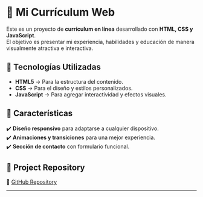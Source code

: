 # 🌟 Mi Currículum Web  

Este es un proyecto de **currículum en línea** desarrollado con **HTML, CSS y JavaScript**.  
El objetivo es presentar mi experiencia, habilidades y educación de manera visualmente atractiva e interactiva.  

## 🚀 Tecnologías Utilizadas  

- **HTML5** → Para la estructura del contenido.  
- **CSS** → Para el diseño y estilos personalizados.  
- **JavaScript** → Para agregar interactividad y efectos visuales.  

## 🎨 Características  

✔️ **Diseño responsivo** para adaptarse a cualquier dispositivo.  
✔️ **Animaciones y transiciones** para una mejor experiencia.  
✔️ **Sección de contacto** con formulario funcional.  

 ## 🔗 Project Repository  

🔗 [GitHub Repository](https://github.com/apu754/Curriculum.git)  

---




